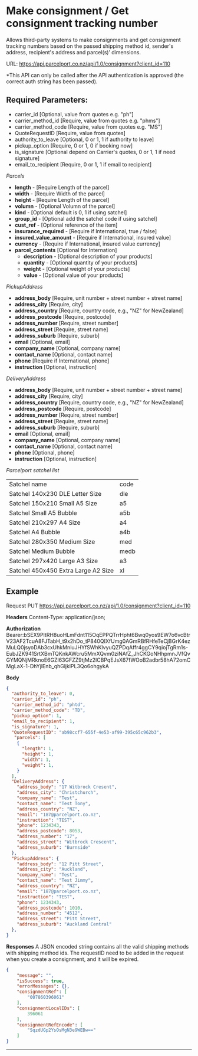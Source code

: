 # Make consignment / Get consignment tracking number

Allows third-party systems to make consignments and get consignment tracking
numbers based on the passed shipping method id, sender's address, recipient's address
and parcel(s)’ dimensions. 

URL: https://api.parcelport.co.nz/api/1.0/consignment?client_id=110

*This API can only be called after the API authentication is approved (the correct
auth string has been passed). 

## Required Parameters:
* carrier_id [Optional, value from quotes e.g. "ph"]
* carrier_method_id [Require, value from quotes e.g. "phms"]
* carrier_method_code [Require, value from quotes e.g. "MS"]
* QuoteRequestID [Require, value from quotes]
* authority_to_leave [Optional, 0 or 1, 1 if authority to leave]
* pickup_option [Require, 0 or 1, 0 if booking now]
* is_signature [Optional depend on Carrier's quotes, 0 or 1, 1 if need signature]
* email_to_recipient [Require, 0 or 1, 1 if email to recipient]

*Parcels*
- **length** - [Require Length of the parcel]
- **width** - [Require Width of the parcel]
- **height** - [Require Length of the parcel]
- **volumn** - [Optional Volumn of the parcel]
- **kind** - [Optional default is 0, 1 if using satchel]
- **group_id** - [Optional add the satchel code if using satchel]
- **cust_ref** - [Optional reference of the item]
- **insurance_required** - [Require if International, true / false]
- **insured_value_amount** - [Require if International, insured value]
- **currency** - [Require if International, insured value currency]
- **parcel_contents** [Optional for Internation]
  - **description** - [Optional description of your products]
  - **quantity** - [Optional quantity of your products]
  - **weight** - [Optional weight of your products]
  - **value** - [Optional value of your products]

*PickupAddress*
- **address_body** [Require, unit number + street number + street name]
- **address_city** [Require, city]
- **address_country** [Require, country code, e.g., "NZ" for NewZealand]
- **address_postcode** [Require, postcode]
- **address_number** [Require, street number]
- **address_street** [Require, street name]
- **address_suburb** [Require, suburb]
- **email** [Optional, email]
- **company_name** [Optional, company name]
- **contact_name** [Optional, contact name]
- **phone** [Require if International, phone]
- **instruction** [Optional, instruction]

*DeliveryAddress*
- **address_body** [Require, unit number + street number + street name]
- **address_city** [Require, city]
- **address_country** [Require, country code, e.g., "NZ" for NewZealand]
- **address_postcode** [Require, postcode]
- **address_number** [Require, street number]
- **address_street** [Require, street name]
- **address_suburb** [Require, suburb]
- **email** [Optional, email]
- **company_name** [Optional, company name]
- **contact_name** [Optional, contact name]
- **phone** [Optional, phone]
- **instruction** [Optional, instruction]

*Parcelport satchel list*
<table>
  <tr>
    <td>Satchel name</td>
    <td>code</td>
  </tr>
  <tr>
    <td>Satchel 140x230 DLE Letter Size</td>
    <td>dle</td>
  </tr>
  <tr>
    <td>Satchel 150x210 Small A5 Size</td>
    <td>a5</td>
  </tr>
  <tr>
    <td>Satchel Small A5 Bubble</td>
    <td>a5b</td>
  </tr>
  <tr>
    <td>Satchel 210x297 A4 Size</td>
    <td>a4</td>
  </tr>
  <tr>
    <td>Satchel A4 Bubble</td>
    <td>a4b</td>
  </tr>
  <tr>
    <td>Satchel 280x350 Medium Size</td>
    <td>med</td>
  </tr>
  <tr>
    <td>Satchel Medium Bubble</td>
    <td>medb</td>
  </tr>
  <tr>
    <td>Satchel 297x420 Large A3 Size</td>
    <td>a3</td>
  </tr>
  <tr>
    <td>Satchel 450x450 Extra Large A2 Size</td>
    <td>xl</td>
  </tr>
</table>

## Example
Request
PUT https://api.parcelport.co.nz/api/1.0/consignment?client_id=110

**Headers**
Content-Type: application/json;

**Authorization**
Bearer:bSEX9PltRH8uoHLmFdnt115OqEPPQTrrHpht6Bwq0yos9EW7o6vcBtrV23AF2TcuA8FJTabH_t9x2hDo_tP840QIXfUmg0AGmRBfRHfeTeCjBGrK4ezMuLQ0jsyoDAb3cxUhkMniuJHYfSWhKlvyuQZPDqAffr4ggCY9qiojTgRm1s-EubJZK941SrtXBmTQKnkAWcru5MmXQvm0ziNAfZ_JhCKGoNHhpmnJVfQvGYMQNjMRknoE6GZl63GFZZ9tjMz2ICBPqEJsX67fWOoB2adbr58hA72omCMgLaX-1-DhYjlEnb_qhGljklPL3Qo6ohgykA

**Body**
``` json
{
  "authority_to_leave": 0,
  "carrier_id": "ph",
  "carrier_method_id": "phtd",
  "carrier_method_code": "TD",
  "pickup_option": 1,
  "email_to_recipient": 1,
  "is_signature": 1,
  "QuoteRequestID": "ab98ccf7-655f-4e53-af99-395c65c962b3",
   "parcels": [
    {
      "length": 1,
      "height": 1,
      "width": 1,
      "weight": 1,
    }
  ],
  "DeliveryAddress": {
    "address_body": "17 Witbrock Cresent",
    "address_city": "Christchurch",
    "company_name": "Test",
    "contact_name": "Test Tony",
    "address_country": "NZ",
    "email": "187@parcelport.co.nz",
    "instruction": "TEST",
    "phone": 1234343,
    "address_postcode": 8053,
    "address_number": "17",
    "address_street": "Witbrock Crescent",
    "address_suburb": "Burnside"
  },
  "PickupAddress": {
    "address_body": "12 Pitt Street",
    "address_city": "Auckland",
    "company_name": "Test",
    "contact_name": "Test Jimmy",
    "address_country": "NZ",
    "email": "187@parcelport.co.nz",
    "instruction": "TEST",
    "phone": 1234343,
    "address_postcode": 1010,
    "address_number": "4512",
    "address_street": "Pitt Street",
    "address_suburb": "Auckland Central"
  },
}
```
**Responses**
A JSON encoded string contains all the valid shipping methods with shipping method ids.
The requestID need to be added in the request when you create a consignment, and it will be expired.

``` json
{
    "message": "",
    "isSuccess": true,
    "errorMessages": {},
    "consignmentRef": [
        "007860396061"
    ],
    "consignmentLocalIDs": [
        396061
    ],
    "consignmentRefEncode": [
        "SqzdUGp2YsOsMgN3e9WEBw=="
    ]
}
```

***